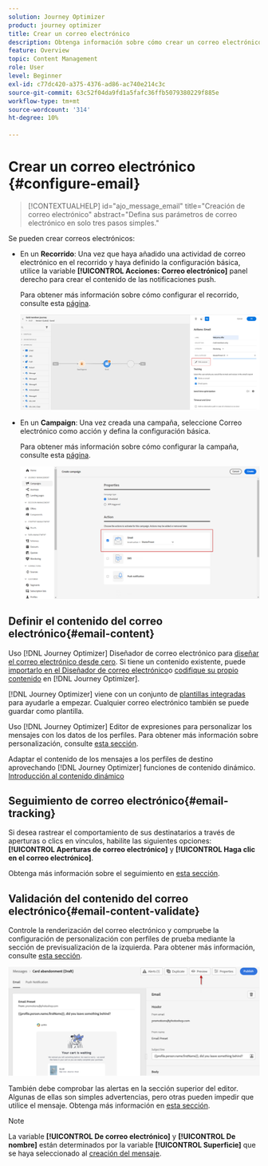 ```yaml
---
solution: Journey Optimizer
product: journey optimizer
title: Crear un correo electrónico
description: Obtenga información sobre cómo crear un correo electrónico en Journey Optimizer
feature: Overview
topic: Content Management
role: User
level: Beginner
exl-id: c77dc420-a375-4376-ad86-ac740e214c3c
source-git-commit: 63c52f04da9fd1a5fafc36ffb5079380229f885e
workflow-type: tm+mt
source-wordcount: '314'
ht-degree: 10%

---
```


# Crear un correo electrónico {#configure-email}

>[!CONTEXTUALHELP]
>id="ajo_message_email"
>title="Creación de correo electrónico"
>abstract="Defina sus parámetros de correo electrónico en solo tres pasos simples."

Se pueden crear correos electrónicos:

* En un **Recorrido**: Una vez que haya añadido una actividad de correo electrónico en el recorrido y haya definido la configuración básica, utilice la variable **[!UICONTROL Acciones: Correo electrónico]** panel derecho para crear el contenido de las notificaciones push.

   Para obtener más información sobre cómo configurar el recorrido, consulte esta [página](../building-journeys/journey-gs.md).

   ![](assets/email-edit-content.png)

* En un **Campaign**: Una vez creada una campaña, seleccione Correo electrónico como acción y defina la configuración básica.

   Para obtener más información sobre cómo configurar la campaña, consulte esta [página](../campaigns/create-campaign.md#configure).

   ![](assets/email_campaign.png)

## Definir el contenido del correo electrónico{#email-content}

Uso [!DNL Journey Optimizer] Diseñador de correo electrónico para [diseñar el correo electrónico desde cero](../design/create-email-content.md). Si tiene un contenido existente, puede [importarlo en el Diseñador de correo electrónico](../design/existing-content.md)o [codifique su propio contenido](../design/code-content.md) en [!DNL Journey Optimizer].

[!DNL Journey Optimizer] viene con un conjunto de [plantillas integradas](../design/email-templates.md) para ayudarle a empezar. Cualquier correo electrónico también se puede guardar como plantilla.

Uso [!DNL Journey Optimizer] Editor de expresiones para personalizar los mensajes con los datos de los perfiles. Para obtener más información sobre personalización, consulte [esta sección](../personalization/personalize.md).

Adaptar el contenido de los mensajes a los perfiles de destino aprovechando [!DNL Journey Optimizer] funciones de contenido dinámico. [Introducción al contenido dinámico](../personalization/get-started-dynamic-content.md)

## Seguimiento de correo electrónico{#email-tracking}

Si desea rastrear el comportamiento de sus destinatarios a través de aperturas o clics en vínculos, habilite las siguientes opciones: **[!UICONTROL Aperturas de correo electrónico]** y **[!UICONTROL Haga clic en el correo electrónico]**.

Obtenga más información sobre el seguimiento en [esta sección](../design/message-tracking.md).

## Validación del contenido del correo electrónico{#email-content-validate}

Controle la renderización del correo electrónico y compruebe la configuración de personalización con perfiles de prueba mediante la sección de previsualización de la izquierda. Para obtener más información, consulte [esta sección](../design/preview.md).

![](assets/messages-simple-preview.png)


También debe comprobar las alertas en la sección superior del editor.  Algunas de ellas son simples advertencias, pero otras pueden impedir que utilice el mensaje. Obtenga más información en [esta sección](alerts.md).


>[!NOTE]
>
>La variable **[!UICONTROL De correo electrónico]** y **[!UICONTROL De nombre]** están determinados por la variable **[!UICONTROL Superficie]** que se haya seleccionado al [creación del mensaje](get-started-content.md).

